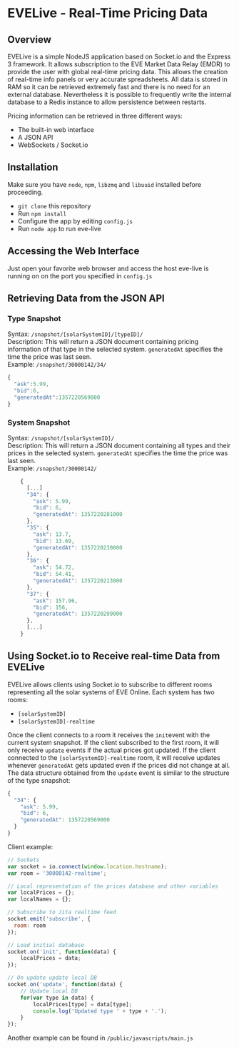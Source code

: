 # EVELive - Real-Time Pricing Data

## Overview

EVELive is a simple NodeJS application based on Socket.io and the Express 3 framework. 
It allows subscription to the EVE Market Data Relay (EMDR) to provide the user with global real-time pricing data. This allows the creation of real-time info panels or very accurate spreadsheets. All data is stored in RAM so it can be retrieved extremely fast and there is no need for an external database. Nevertheless it is possible to frequently write the internal database to a Redis instance to allow persistence between restarts.

Pricing information can be retrieved in three different ways:

* The built-in web interface
* A JSON API
* WebSockets / Socket.io

## Installation
Make sure you have `node`, `npm`,  `libzmq` and `libuuid` installed before proceeding.

* `git clone` this repository
* Run `npm install`
* Configure the app by editing `config.js`
* Run `node app` to run eve-live

## Accessing the Web Interface
Just open your favorite web browser and access the host eve-live is running on on the port you specified in `config.js`

## Retrieving Data from the JSON API
### Type Snapshot
Syntax:  `/snapshot/[solarSystemID]/[typeID]/`  
Description: This will return a JSON document containing pricing information of that type in the selected system. `generatedAt` specifies the time the price was last seen.  
Example: 
`/snapshot/30000142/34/`
```javascript
{
  "ask":5.99,
  "bid":6,
  "generatedAt":1357220569000
}
```

### System Snapshot
Syntax:  `/snapshot/[solarSystemID]/`  
Description: This will return a JSON document containing all types and their prices in the selected system. `generatedAt` specifies the time the price was last seen.  
Example: 
`/snapshot/30000142/`
```javascript
    {
      [...]
      "34": {
        "ask": 5.99,
        "bid": 6,
        "generatedAt": 1357220281000
      },
      "35": {
        "ask": 13.7,
        "bid": 13.69,
        "generatedAt": 1357220230000
      },
      "36": {
        "ask": 54.72,
        "bid": 54.41,
        "generatedAt": 1357220213000
      },
      "37": {
        "ask": 157.96,
        "bid": 156,
        "generatedAt": 1357220299000
      },
      [...]
    }
```
## Using Socket.io to Receive real-time Data from EVELive
EVELive allows clients using Socket.io to subscribe to different rooms representing all the solar systems of EVE Online. Each system has two rooms:  

* `[solarSystemID]`
* `[solarSystemID]-realtime`

Once the client connects to a room it receives the `init`event with the current system snapshot. If the client subscribed to the first room, it will only receive `update` events if the actual prices got updated. If the client connected to the `[solarSystemID]-realtime` room, it will receive updates whenever `generatedAt` gets updated even if the prices did not change at all. The data structure obtained from the `update` event is similar to the structure of the type snapshot:
```javascript
{
  "34": {
    "ask": 5.99,
    "bid": 6,
    "generatedAt": 1357220569000
  }
}
```

Client example:  
```javascript
// Sockets
var socket = io.connect(window.location.hostname);
var room = '30000142-realtime';

// Local representation of the prices database and other variables
var localPrices = {};
var localNames = {};

// Subscribe to Jita realtime feed
socket.emit('subscribe', {
  room: room
});

// Load initial database
socket.on('init', function(data) {
	localPrices = data;
});

// On update update local DB
socket.on('update', function(data) {
	// Update local DB
	for(var type in data) {
		localPrices[type] = data[type];
		console.log('Updated type ' + type + '.');
	}
});
```
Another example can be found in `/public/javascripts/main.js`

